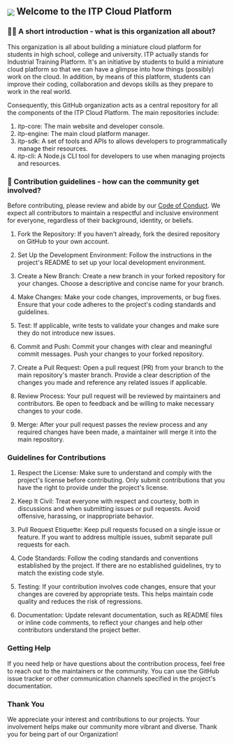 

## <img align="center" src="https://avatars.githubusercontent.com/u/141418147?s=88&v=4"> Welcome to the ITP Cloud Platform


### 🙋‍♀️ A short introduction - what is this organization all about?

This organization is all about building a miniature cloud platform for students in high school, college and university.
ITP actually stands for Industrial Training Platform. It's an initiative by students to build a miniature cloud platform so that we 
can have a glimpse into how things (possibly) work on the cloud. In addition, by means of this platform, students can improve their
coding, collaboration and devops skills as they prepare to work in the real world.

Consequently, this GitHub organization acts as a central repository for all the components of the ITP Cloud Platform. The main repositories include:

1. itp-core: The main website and developer console.
2. itp-engine: The main cloud platform manager.
3. itp-sdk: A set of tools and APIs to allows developers to programmatically manage their resources. 
4. itp-cli: A Node.js CLI tool for developers to use when managing projects and resources.

### 🌈 Contribution guidelines - how can the community get involved?


Before contributing, please review and abide by our [Code of Conduct](link-to-code-of-conduct.md). We expect all contributors to maintain a respectful and inclusive environment for everyone, regardless of their background, identity, or beliefs.

1. Fork the Repository: If you haven't already, fork the desired repository on GitHub to your own account.

2. Set Up the Development Environment: Follow the instructions in the project's README to set up your local development environment.

3. Create a New Branch: Create a new branch in your forked repository for your changes. Choose a descriptive and concise name for your branch.

4. Make Changes: Make your code changes, improvements, or bug fixes. Ensure that your code adheres to the project's coding standards and guidelines.

5. Test: If applicable, write tests to validate your changes and make sure they do not introduce new issues.

6. Commit and Push: Commit your changes with clear and meaningful commit messages. Push your changes to your forked repository.

7. Create a Pull Request: Open a pull request (PR) from your branch to the main repository's master branch. Provide a clear description of the changes you made and reference any related issues if applicable.

8. Review Process: Your pull request will be reviewed by maintainers and contributors. Be open to feedback and be willing to make necessary changes to your code.

9. Merge: After your pull request passes the review process and any required changes have been made, a maintainer will merge it into the main repository.

### Guidelines for Contributions

1. Respect the License: Make sure to understand and comply with the project's license before contributing. Only submit contributions that you have the right to provide under the project's license.

2. Keep It Civil: Treat everyone with respect and courtesy, both in discussions and when submitting issues or pull requests. Avoid offensive, harassing, or inappropriate behavior.

3. Pull Request Etiquette: Keep pull requests focused on a single issue or feature. If you want to address multiple issues, submit separate pull requests for each.

4. Code Standards: Follow the coding standards and conventions established by the project. If there are no established guidelines, try to match the existing code style.

5. Testing: If your contribution involves code changes, ensure that your changes are covered by appropriate tests. This helps maintain code quality and reduces the risk of regressions.

6. Documentation: Update relevant documentation, such as README files or inline code comments, to reflect your changes and help other contributors understand the project better.

### Getting Help

If you need help or have questions about the contribution process, feel free to reach out to the maintainers or the community. You can use the GitHub issue tracker or other communication channels specified in the project's documentation.

### Thank You

We appreciate your interest and contributions to our projects. Your involvement helps make our community more vibrant and diverse. Thank you for being part of our Organization!

<!--👩‍💻 Useful resources - where can the community find your docs? Is there anything else the community should know? -->

